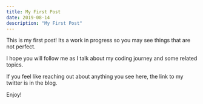 ```yaml
---
title: My First Post
date: 2019-08-14
description: "My First Post"
---
```


This is my first post! Its a work in progress so you may see things that are not perfect. 

I hope you will follow me as I talk about my coding journey and some related topics. 

If you feel like reaching out about anything you see here, the link to my twitter is in the blog. 

Enjoy!